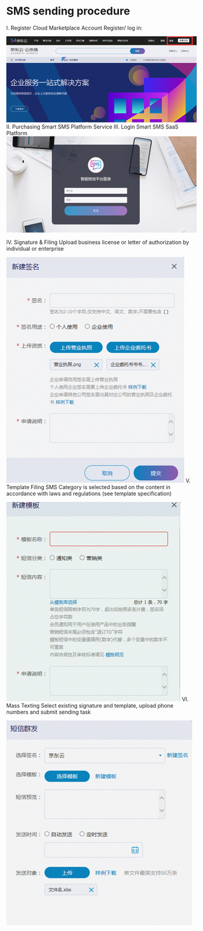 # SMS sending procedure 
I. Register Cloud Marketplace Account
Register/ log in:

![image](https://github.com/jdcloudcom/cn/blob/zhaowenbo8-patch-1/documentation/Cloud-Marketplace/MarketPlace-Image/%E7%9F%AD%E4%BF%A1%E5%8F%91%E9%80%811.png)
II. Purchasing Smart SMS Platform Service
III. Login Smart SMS SaaS Platform
![image](https://github.com/jdcloudcom/cn/blob/zhaowenbo8-patch-1/documentation/Cloud-Marketplace/MarketPlace-Image/%E7%9F%AD%E4%BF%A1%E5%8F%91%E9%80%812.png)

IV. Signature & Filing
Upload business license or letter of authorization by individual or enterprise

![image](https://github.com/jdcloudcom/cn/blob/zhaowenbo8-patch-1/documentation/Cloud-Marketplace/MarketPlace-Image/%E7%9F%AD%E4%BF%A1%E5%8F%91%E9%80%813.png)
V. Template Filing
SMS Category is selected based on the content in accordance with laws and regulations (see template specification)

![image](https://github.com/jdcloudcom/cn/blob/zhaowenbo8-patch-1/documentation/Cloud-Marketplace/MarketPlace-Image/%E7%9F%AD%E4%BF%A1%E5%8F%91%E9%80%814.png)
VI. Mass Texting
Select existing signature and template, upload phone numbers and submit sending task

![image](https://github.com/jdcloudcom/cn/blob/zhaowenbo8-patch-1/documentation/Cloud-Marketplace/MarketPlace-Image/%E7%9F%AD%E4%BF%A1%E5%8F%91%E9%80%815.png)
